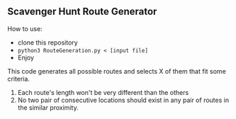 ## Scavenger Hunt Route Generator

How to use:
- clone this repository
- `python3 RouteGeneration.py < [input file]` 
- Enjoy

This code generates all possible routes and selects X of them that fit some criteria. 

1. Each route's length won't be very different than the others
2. No two pair of consecutive locations should exist in any pair of routes in the similar proximity.
